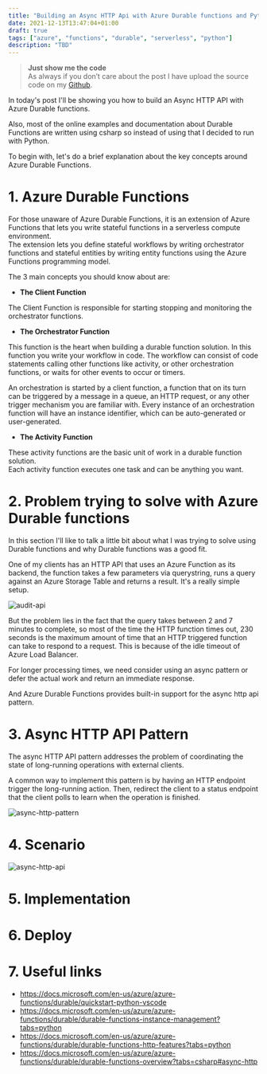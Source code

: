 ```yaml
---
title: "Building an Async HTTP Api with Azure Durable functions and Python"
date: 2021-12-13T13:47:04+01:00
draft: true
tags: ["azure", "functions", "durable", "serverless", "python"]
description: "TBD"
---
```


> **Just show me the code**   
As always if you don’t care about the post I have upload the source code on my [Github](https://github.com/karlospn/az-durable-func-async-http-api-python).


In today's post I'll be showing you how to build an Async HTTP API with Azure Durable functions. 

Also, most of the online examples and documentation about Durable Functions are written using csharp so instead of using that I decided to run with Python.   

To begin with, let's do a brief explanation about the key concepts around Azure Durable Functions.

# 1. Azure Durable Functions

For those unaware of Azure Durable Functions, it is an extension of Azure Functions that lets you write stateful functions in a serverless compute environment.   
The extension lets you define stateful workflows by writing orchestrator functions and stateful entities by writing entity functions using the Azure Functions programming model.

The 3 main concepts you should know about are:

- **The Client Function**

The Client Function is responsible for starting stopping and monitoring the orchestrator functions.

- **The Orchestrator Function**

This function is the heart when building a durable function solution. In this function you write your workflow in code. The workflow can consist of code statements calling other functions like activity, or other orchestration functions, or waits for other events to occur or timers.

An orchestration is started by a client function, a function that on its turn can be triggered by a message in a queue, an HTTP request, or any other trigger mechanism you are familiar with. Every instance of an orchestration function will have an instance identifier, which can be auto-generated or user-generated. 

- **The Activity Function**

 These activity functions are the basic unit of work in a durable function solution.    
 Each activity function executes one task and can be anything you want. 


# 2. Problem trying to solve with Azure Durable functions

In this section I'll like to talk a little bit about what I was trying to solve using Durable functions and why Durable functions was a good fit.

One of my clients has an HTTP API that uses an Azure Function as its backend, the function takes a few parameters via querystring, runs a query against an Azure Storage Table and returns a result. It's a really simple setup.

![audit-api](/img/audit-function-durable.png)

But the problem lies in the fact that the query takes between 2 and 7 minutes to complete, so most of the time the HTTP function times out, 230 seconds is the maximum amount of time that an HTTP triggered function can take to respond to a request. This is because of the idle timeout of Azure Load Balancer. 

For longer processing times, we need consider using an async pattern or defer the actual work and return an immediate response.

And Azure Durable Functions provides built-in support for the async http api pattern.


# 3. Async HTTP API Pattern

The async HTTP API pattern addresses the problem of coordinating the state of long-running operations with external clients.  

A common way to implement this pattern is by having an HTTP endpoint trigger the long-running action. Then, redirect the client to a status endpoint that the client polls to learn when the operation is finished.

![async-http-pattern](/img/async-http-api-pattern.png)


# 4. Scenario

![async-http-api](/img/durable-function-async-http-api.png)

# 5. Implementation


# 6. Deploy

# 7. Useful links
- https://docs.microsoft.com/en-us/azure/azure-functions/durable/quickstart-python-vscode
- https://docs.microsoft.com/en-us/azure/azure-functions/durable/durable-functions-instance-management?tabs=python
- https://docs.microsoft.com/en-us/azure/azure-functions/durable/durable-functions-http-features?tabs=python
- https://docs.microsoft.com/en-us/azure/azure-functions/durable/durable-functions-overview?tabs=csharp#async-http